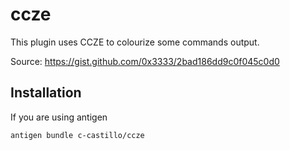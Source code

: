 # ccze

This plugin uses CCZE to colourize some commands output.

Source: https://gist.github.com/0x3333/2bad186dd9c0f045c0d0

## Installation

If you are using antigen

```
antigen bundle c-castillo/ccze
```